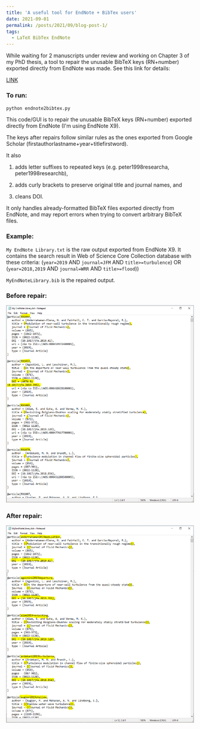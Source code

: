 ```yaml
---
title: 'A useful tool for EndNote + BibTex users'
date: 2021-09-01
permalink: /posts/2021/09/blog-post-1/
tags:
  - LaTeX BibTex EndNote
---
```


While waiting for 2 manuscripts under review and working on Chapter 3 of my PhD thesis, a tool to repair the unusable BibTeX keys (RN+number) exported directly from EndNote was made. See this link for details:

[LINK](https://github.com/ZhiLiHydro/Self-Use-Handy-Codes/tree/master/1_EndNote2BibTeX)

### To run:

```
python endnote2bibtex.py
```

This code/GUI is to repair the unusable BibTeX keys (RN+number) exported directly from EndNote (I'm using EndNote X9). 

The keys after repairs follow similar rules as the ones exported from Google Scholar (firstauthorlastname+year+titlefirstword). 

It also 

1. adds letter suffixes to repeated keys (e.g. peter1998researcha, peter1998researchb), 

2. adds curly brackets to preserve original title and journal names, and 

3. cleans DOI.

It only handles already-formatted BibTeX files exported directly from EndNote, and may report errors when trying to convert arbitrary BibTeX files.

### Example:

`My EndNote Library.txt` is the raw output exported from EndNote X9. It contains the search result in Web of Science Core Collection database with these criteria: (`year=2019` AND `journal=JFM` AND `title>=turbulence`) OR (`year=2018,2019` AND `journal=WRR` AND `title>=flood`))

`MyEndNoteLibrary.bib` is the repaired output.

### Before repair:

![](/images/before.png)

### After repair:

![](/images/after.png)
